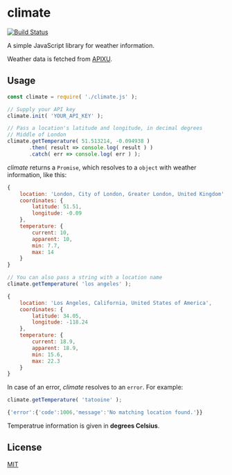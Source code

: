 # climate
[![Build Status](https://travis-ci.org/lszanata/climate.svg?branch=master)](https://travis-ci.org/lszanata/climate)

A simple JavaScript library for weather information.

Weather data is fetched from [APIXU](https://www.apixu.com/).

## Usage

```javascript
const climate = require( './climate.js' );

// Supply your API key
climate.init( 'YOUR_API_KEY' );

// Pass a location's latitude and longitude, in decimal degrees
// Middle of London
climate.getTemperature( 51.513214, -0.094938 )
       .then( result => console.log( result ) )
       .catch( err => console.log( err ) );
```

*climate* returns a ```Promise```, which resolves to a ```object``` with weather information, like this:

```javascript
{
    location: 'London, City of London, Greater London, United Kingdom',
    coordinates: {
        latitude: 51.51,
        longitude: -0.09
    },
    temperature: {
        current: 10,
        apparent: 10,
        min: 7.7,
        max: 14
    }
}
```

```javascript
// You can also pass a string with a location name
climate.getTemperature( 'los angeles' );
```
```javascript
{
    location: 'Los Angeles, California, United States of America',
    coordinates: {
        latitude: 34.05,
        longitude: -118.24
    },
    temperature: {
        current: 18.9,
        apparent: 18.9,
        min: 15.6,
        max: 22.3
    }
}
```

In case of an error, *climate* resolves to an ```error```. For example:

```javascript
climate.getTemperature( 'tatooine' );
```
```javascript
{'error':{'code':1006,'message':'No matching location found.'}}
```

Temperatrue information is given in **degrees Celsius**.

## License

[MIT](LICENSE)
